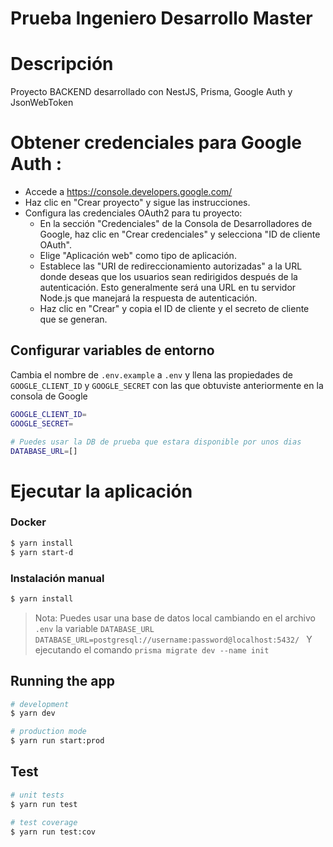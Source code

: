 # Prueba Ingeniero Desarrollo Master

# Descripción
Proyecto BACKEND desarrollado con NestJS, Prisma, Google Auth y JsonWebToken     

# Obtener credenciales para Google Auth :
- Accede a https://console.developers.google.com/
- Haz clic en "Crear proyecto" y sigue las instrucciones.
- Configura las credenciales OAuth2 para tu proyecto:
    - En la sección "Credenciales" de la Consola de Desarrolladores de Google, haz clic en "Crear credenciales" y selecciona "ID de cliente OAuth".
    - Elige "Aplicación web" como tipo de aplicación.
    - Establece las "URI de redireccionamiento autorizadas" a la URL donde deseas que los usuarios sean redirigidos después de la autenticación. Esto generalmente será una URL en tu servidor Node.js que manejará la respuesta de autenticación.
    - Haz clic en "Crear" y copia el ID de cliente y el secreto de cliente que se generan.

## Configurar variables de entorno
Cambia el nombre de `.env.example` a `.env` y llena las propiedades de `GOOGLE_CLIENT_ID` y `GOOGLE_SECRET` con las que obtuviste anteriormente en la consola de Google

```bash
GOOGLE_CLIENT_ID=
GOOGLE_SECRET=

# Puedes usar la DB de prueba que estara disponible por unos dias
DATABASE_URL=[]
```

# Ejecutar la aplicación

### Docker

```bash
$ yarn install
$ yarn start-d
```

### Instalación manual
```bash
$ yarn install
```

> Nota: Puedes usar una base de datos local cambiando en el archivo `.env` la variable `DATABASE_URL`
``` DATABASE_URL=postgresql://username:password@localhost:5432/  ```
Y ejecutando el comando `prisma migrate dev --name init` 

## Running the app

```bash
# development
$ yarn dev

# production mode
$ yarn run start:prod
```

## Test

```bash
# unit tests
$ yarn run test

# test coverage
$ yarn run test:cov
```
